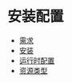 # 安装配置

* [需求](requirement.md)
* [安装](installation.md)
* [运行时配置](runtime-configure.md)
* [资源类型](resources.md)